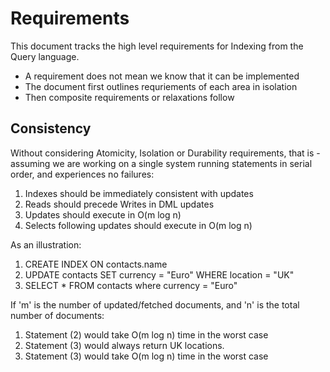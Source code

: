 Requirements
============
This document tracks the high level requirements for Indexing from the Query language.

- A requirement does not mean we know that it can be implemented
- The document first outlines requriements of each area in isolation
- Then composite requirements or relaxations follow

Consistency
-----------
Without considering Atomicity, Isolation or Durability requirements, that is - assuming we are working on a single system running statements in serial order, and experiences no failures:

1. Indexes should be immediately consistent with updates
2. Reads should precede Writes in DML updates
3. Updates should execute in O(m log n)
4. Selects following updates should execute in O(m log n)

As an illustration:

1. CREATE INDEX ON contacts.name
2. UPDATE contacts SET currency = "Euro" WHERE location = "UK"
3. SELECT * FROM contacts where currency = "Euro"

If 'm' is the number of updated/fetched documents, and 'n' is the total number of documents:

1. Statement (2) would take O(m log n) time in the worst case
2. Statement (3) would always return UK locations.
3. Statement (3) would take O(m log n) time in the worst case
